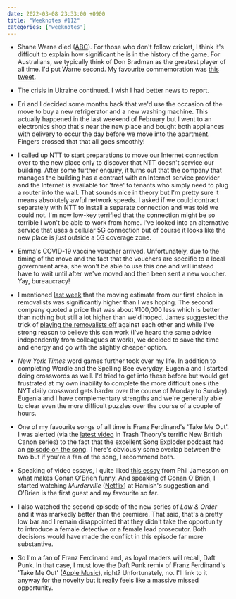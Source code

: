 ```yaml
---
date: 2022-03-08 23:33:00 +0900
title: "Weeknotes #112"
categories: ["weeknotes"]
---
```


- Shane Warne died ([ABC](https://www.abc.net.au/news/2022-03-05/shane-warne-dies-of-suspected-heart-attack/100884710)). For those who don't follow cricket, I think it's difficult to explain how significant he is in the history of the game. For Australians, we typically think of Don Bradman as the greatest player of all time. I'd put Warne second. My favourite commemoration was [this tweet](https://twitter.com/SingbalSanket/status/1499774564574068739).

- The crisis in Ukraine continued. I wish I had better news to report.

- Eri and I decided some months back that we'd use the occasion of the move to buy a new refrigerator and a new washing machine. This actually happened in the last weekend of February but I went to an electronics shop that's near the new place and bought both appliances with delivery to occur the day before we move into the apartment. Fingers crossed that that all goes smoothly!

- I called up NTT to start preparations to move our Internet connection over to the new place only to discover that NTT doesn't service our building. After some further enquiry, it turns out that the company that manages the building has a contract with an Internet service provider and the Internet is available for 'free' to tenants who simply need to plug a router into the wall. That sounds nice in theory but I'm pretty sure it means absolutely awful network speeds. I asked if we could contract separately with NTT to install a separate connection and was told we could not. I'm now low-key terrified that the connection might be so terrible I won't be able to work from home. I've looked into an alternative service that uses a cellular 5G connection but of course it looks like the new place is _just_ outside a 5G coverage zone.

- Emma's COVID-19 vaccine voucher arrived. Unfortunately, due to the timing of the move and the fact that the vouchers are specific to a local government area, she won't be able to use this one and will instead have to wait until after we've moved and then been sent a new voucher. Yay, bureaucracy!

- I mentioned [last week](https://updates.inqk.net/post/1646144880.html) that the moving estimate from our first choice in removalists was significantly higher than I was hoping. The second company quoted a price that was about ¥100,000 less which is better than nothing but still a lot higher than we'd hoped. James suggested the trick of [playing the removalists off](https://micro.blog/jamesvandyne/12540017) against each other and while I've strong reason to believe this can work (I've heard the same advice independently from colleagues at work), we decided to save the time and energy and go with the slightly cheaper option.

- _New York Times_ word games further took over my life. In addition to completing Wordle and the Spelling Bee everyday, Eugenia and I started doing crosswords as well. I'd tried to get into these before but would get frustrated at my own inability to complete the more difficult ones (the NYT daily crossword gets harder over the course of Monday to Sunday). Eugenia and I have complementary strengths and we're generally able to clear even the more difficult puzzles over the course of a couple of hours.

- One of my favourite songs of all time is Franz Ferdinand's 'Take Me Out'. I was alerted (via the [latest video](https://youtu.be/j8Y1XSukU3k) in Trash Theory's terrific New British Canon series) to the fact that the excellent Song Exploder podcast had an [episode on the song](https://pod.link/songexploder/episode/ee00fb62e1e7522780d70769ee8908b4). There's obviously some overlap between the two but if you're a fan of the song, I recommend both.

- Speaking of video essays, I quite liked [this essay](https://youtu.be/KUeUNw-w66E) from Phil Jamesson on what makes Conan O'Brien funny. And speaking of Conan O'Brien, I started watching _Murderville_ ([Netflix](https://www.netflix.com/au/title/81193104)) at Hamish's suggestion and O'Brien is the first guest and my favourite so far.

- I also watched the second episode of the new series of _Law & Order_ and it was markedly better than the premiere. That said, that's a pretty low bar and I remain disappointed that they didn't take the opportunity to introduce a female detective or a female lead prosecutor. Both decisions would have made the conflict in this episode far more substantive.

- So I'm a fan of Franz Ferdinand and, as loyal readers will recall, Daft Punk. In that case, I must love the Daft Punk remix of Franz Ferdinand's 'Take Me Out' ([Apple Music](https://music.apple.com/us/album/take-me-out-daft-punk-remix/684998951?i=684999004)), right? Unfortunately, no. I'll link to it anyway for the novelty but it really feels like a massive missed opportunity.
